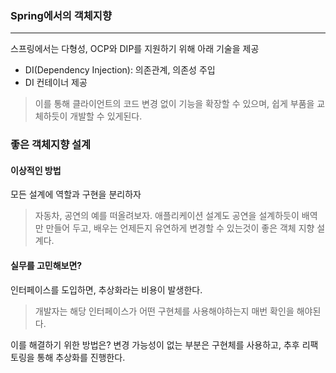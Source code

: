 ### Spring에서의 객체지향
---

스프링에서는 다형성, OCP와 DIP를 지원하기 위해 아래 기술을 제공

- DI(Dependency Injection): 의존관계, 의존성 주입
- DI 컨테이너 제공

> 이를 통해 클라이언트의 코드 변경 없이 기능을 확장할 수 있으며, 쉽게 부품을 교체하듯이 개발할 수 있게된다.


### 좋은 객체지향 설계
#### 이상적인 방법
모든 설계에 역할과 구현을 분리하자
>자동차, 공연의 예를 떠올려보자. 애플리케이션 설계도 공연을 설계하듯이 배역만 만들어 두고, 배우는 언제든지 유연하게 변경할 수 있는것이 좋은 객체 지향 설계다.

#### 실무를 고민해보면?
인터페이스를 도입하면, 추상화라는 비용이 발생한다.
> 개발자는 해당 인터페이스가 어떤 구현체를 사용해야하는지 매번 확인을 해야된다.

이를 해결하기 위한 방법은? 변경 가능성이 없는 부분은 구현체를 사용하고, 추후 리팩토링을 통해 추상화를 진행한다.